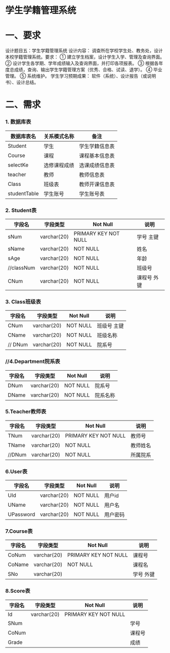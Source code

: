 # 学生学籍管理系统

# 一、要求

设计题目五：学生学籍管理系统
设计内容：
调查所在学校学生处、教务处，设计本校学籍管理系统。要求：
① 建立学生档案，设计学生入学、管理及查询界面。
② 设计学生各学期、学年成绩输入及查询界面，并打印各项报表。
③ 根据各年度总成绩，查询、输出学生学籍管理方案（优秀、合格、试读、退学）。
④ 毕业管理。
⑤ 系统维护。
学生学习预期成果：
软件（系统）、设计报告（或说明书）、设计总结。

# 二、需求

### 1. 数据库表

| 数据库表名   | 关系模式名称 | 备注           |
| ------------ | ------------ | -------------- |
| Student      | 学生         | 学生学籍信息表 |
| Course       | 课程         | 课程基本信息表 |
| selectKe     | 选修课程成绩 | 选课成绩信息表 |
| teacher      | 教师         | 教师信息表     |
| Class        | 班级表       | 教师开课信息表 |
| studentTable | 学生账号     | 学生账号表     |



### 2. Student表

| 字段名     | 字段类型    | Not Null             | 说明        |
| ---------- | ----------- | -------------------- | ----------- |
| sNum       | varchar(20) | PRIMARY KEY NOT NULL | 学号 主键   |
| sName      | varchar(20) | NOT NULL             | 姓名        |
| sAge       | varchar(20) | NOT NULL             | 年龄        |
| //classNum | varchar(20) | NOT NULL             | 班级号      |
| CNum       | varchar(20) | NOT NULL             | 课程号 外键 |

### 3. Class班级表

| 字段名  | 字段类型    | Not Null | 说明        |
| ------- | ----------- | -------- | ----------- |
| CNum    | varchar(20) | NOT NULL | 班级号 主键 |
| CName   | varchar(20) | NOT NULL | 班级名称    |
| // DNum | varchar(20) | NOT NULL | 院系号      |

### //4.Department院系表

| 字段名 | 字段类型    | Not Null | 说明     |
| ------ | ----------- | -------- | -------- |
| DNum   | varchar(20) | NOT NULL | 院系号   |
| DName  | varchar(20) | NOT NULL | 院系名称 |

### 5.Teacher教师表

| 字段名 | 字段类型    | Not Null             | 说明     |
| ------ | ----------- | -------------------- | -------- |
| TNum   | varchar(20) | PRIMARY KEY NOT NULL | 教师号   |
| TName  | varchar(20) | NOT NULL             | 教师姓名 |
| //DNum | varchar(20) | NOT NULL             | 所属院系 |

### 6.User表

| 字段名    | 字段类型    | Not Null | 说明     |
| --------- | ----------- | -------- | -------- |
| UId       | varchar(20) | NOT NULL | 用户id   |
| UName     | varchar(20) | NOT NULL | 用户名   |
| UPassword | varchar(20) | NOT NULL | 用户密码 |

### 7.Course表

| 字段名 | 字段类型    | Not Null             | 说明      |
| ------ | ----------- | -------------------- | --------- |
| CoNum  | varchar(20) | PRIMARY KEY NOT NULL | 课程号    |
| CoName | varchar(20) | NOT NULL             | 课程名    |
| SNo    | varchar(20) |                      | 学号 外键 |

### 8.Score表

| 字段名 | 字段类型    | Not Null             | 说明   |
| ------ | ----------- | -------------------- | ------ |
| Id     | varchar(20) | PRIMARY KEY NOT NULL |        |
| SNum   |             |                      | 学号   |
| CoNum  |             |                      | 课程号 |
| Grade  |             |                      | 成绩   |

